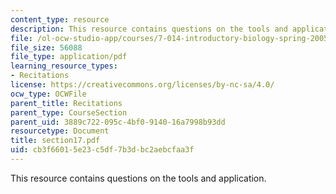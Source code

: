 ```yaml
---
content_type: resource
description: This resource contains questions on the tools and application.
file: /ol-ocw-studio-app/courses/7-014-introductory-biology-spring-2005/cb3f66015e23c5df7b3dbc2aebcfaa3f_section17.pdf
file_size: 56088
file_type: application/pdf
learning_resource_types:
- Recitations
license: https://creativecommons.org/licenses/by-nc-sa/4.0/
ocw_type: OCWFile
parent_title: Recitations
parent_type: CourseSection
parent_uid: 3889c722-095c-4bf0-9140-16a7998b93dd
resourcetype: Document
title: section17.pdf
uid: cb3f6601-5e23-c5df-7b3d-bc2aebcfaa3f
---
```

This resource contains questions on the tools and application.